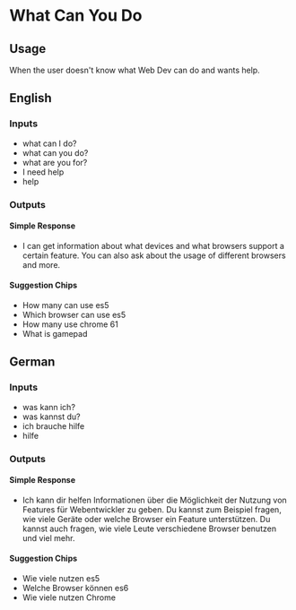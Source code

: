 # What Can You Do
## Usage
When the user doesn't know what Web Dev can do and wants help.
## English
### Inputs
* what can I do?
* what can you do?
* what are you for?
* I need help
* help
### Outputs
#### Simple Response
* I can get information about what devices and what browsers support a certain feature. You can also ask about the usage of different browsers and more.
#### Suggestion Chips
* How many can use es5
* Which browser can use es5
* How many use chrome 61
* What is gamepad
## German
### Inputs
* was kann ich?
* was kannst du?
* ich brauche hilfe
* hilfe
### Outputs
#### Simple Response
* Ich kann dir helfen Informationen über die Möglichkeit der Nutzung von Features für Webentwickler zu geben. Du kannst zum Beispiel fragen, wie viele Geräte oder welche Browser ein Feature unterstützen. Du kannst auch fragen, wie viele Leute verschiedene Browser benutzen und viel mehr.
#### Suggestion Chips
* Wie viele nutzen es5
* Welche Browser können es6
* Wie viele nutzen Chrome
